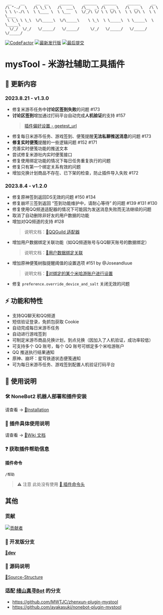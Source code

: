 ```
 __    __     __  __     ______     ______   ______     ______     __
/\ "-./  \   /\ \_\ \   /\  ___\   /\__  _\ /\  __ \   /\  __ \   /\ \
\ \ \-./\ \  \ \____ \  \ \___  \  \/_/\ \/ \ \ \/\ \  \ \ \/\ \  \ \ \____
 \ \_\ \ \_\  \/\_____\  \/\_____\    \ \_\  \ \_____\  \ \_____\  \ \_____\
  \/_/  \/_/   \/_____/   \/_____/     \/_/   \/_____/   \/_____/   \/_____/
```

[![CodeFactor](https://www.codefactor.io/repository/github/ljzd-pro/nonebot-plugin-mystool/badge?style=for-the-badge)](https://www.codefactor.io/repository/github/ljzd-pro/nonebot-plugin-mystool)
[![最新发行版](https://img.shields.io/github/v/release/Ljzd-PRO/nonebot-plugin-mysTool?logo=python&style=for-the-badge)](https://github.com/Ljzd-PRO/nonebot-plugin-mystool/releases/latest)
[![最后提交](https://img.shields.io/github/last-commit/Ljzd-PRO/nonebot-plugin-mysTool/dev?style=for-the-badge)](https://github.com/Ljzd-PRO/nonebot-plugin-mystool/commits/dev)

# mysTool - 米游社辅助工具插件

## 📣 更新内容
### 2023.8.21 - v1.3.0
- 修复米游币任务中**讨论区签到失败**的问题 #173
- **讨论区签到**增加通过打码平台自动完成**人机验证**的支持 #157
  > [插件偏好设置 - geetest_url](https://github.com/Ljzd-PRO/nonebot-plugin-mystool/wiki/Configuration-Preference#geetest_url)
- 修复每日米游币任务、游戏签到、便笺提醒**无法私聊推送消息**的问题 #173
- **修复实时便笺**提醒的一些逻辑问题 #152 #171
- 完善实时便笺功能的推送文本
- 尝试修复米游社内实时便笺接口
- 修复使用绑定功能的情况下每日任务重复执行的问题
- 修复只有第一个绑定关系有效的问题
- 增加兑换计划商品不存在、已下架的检查，防止插件导入失败 #172

### 2023.8.4 - v1.2.0
- 修复原神签到返回DS无效的问题 #150 #134
- 修复崩坏三签到返回 “签到功能维护中，请耐心等待” 的问题 #139 #131 #130
- 修复使用QQ频道适配器的情况下可能因为发送消息失败而无法继续的问题 
- 取消了自动删除非好友的用户数据的功能
- 增加对QQ频道的支持 #128
  > 说明文档：[🔗QQGuild 适配器](https://github.com/Ljzd-PRO/nonebot-plugin-mystool/wiki/Installation#QQGuild-适配器)
- 增加用户数据绑定关联功能（如QQ频道账号与QQ聊天账号的数据绑定）
  > 说明文档：[🔗用户数据绑定关联](https://github.com/Ljzd-PRO/nonebot-plugin-mystool/wiki/Information-UserBind)
- 增加原神便笺树脂提醒阈值的设置选项 #151 by @Joseandluue
  > 说明文档：[🔗对绑定的某个米哈游账户进行设置](https://github.com/Ljzd-PRO/nonebot-plugin-mystool/wiki/Information-Setting#%E5%AF%B9%E7%BB%91%E5%AE%9A%E7%9A%84%E6%9F%90%E4%B8%AA%E7%B1%B3%E5%93%88%E6%B8%B8%E8%B4%A6%E6%88%B7%E8%BF%9B%E8%A1%8C%E8%AE%BE%E7%BD%AE)
- 修复 `preference.override_device_and_salt` 关闭无效的问题

## ⚡ 功能和特性

- 支持QQ聊天和QQ频道
- 短信验证登录，免抓包获取 Cookie
- 自动完成每日米游币任务
- 自动进行游戏签到
- 可制定米游币商品兑换计划，到点兑换（因加入了人机验证，成功率较低）
- 可支持多个 QQ 账号，每个 QQ 账号可绑定多个米哈游账户
- QQ 推送执行结果通知
- 原神、崩坏：星穹铁道状态便笺通知
- 可为每日米游币任务、游戏签到配置人机验证打码平台

## 📖 使用说明

### 🛠️ NoneBot2 机器人部署和插件安装

请查看 -> [🔗Installation](https://github.com/Ljzd-PRO/nonebot-plugin-mystool/wiki/Installation)

### 📖 插件具体使用说明

请查看 -> [🔗Wiki 文档](https://github.com/Ljzd-PRO/nonebot-plugin-mystool/wiki)

### ❓ 获取插件帮助信息

#### 插件命令

```
/帮助
```

> ⚠️ 注意 此处没有使用 [🔗 插件命令头](https://github.com/Ljzd-PRO/nonebot-plugin-mystool/wiki/Configuration-Config#commandstart)

## 其他

### 贡献
<a href="https://github.com/Ljzd-PRO/nonebot-plugin-mystool/graphs/contributors">
  <img src="https://contrib.rocks/image?repo=Ljzd-PRO/nonebot-plugin-mystool&max=1000" alt="贡献者"/>
</a>

### 🔨 开发版分支
[**🔨dev**](https://github.com/Ljzd-PRO/nonebot-plugin-mystool/tree/dev)

### 📃 源码说明
[📃Source-Structure](https://github.com/Ljzd-PRO/nonebot-plugin-mystool/wiki/Source-Structure)

### 适配 [绪山真寻Bot](https://github.com/HibiKier/zhenxun_bot) 的分支
- https://github.com/MWTJC/zhenxun-plugin-mystool
- https://github.com/ayakasuki/nonebot-plugin-mystool
